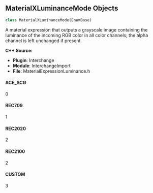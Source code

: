 ## MaterialXLuminanceMode Objects

```python
class MaterialXLuminanceMode(EnumBase)
```

A material expression that outputs a grayscale image containing the luminance of the incoming RGB color in all color channels;
    the alpha channel is left unchanged if present.

**C++ Source:**

- **Plugin**: Interchange
- **Module**: InterchangeImport
- **File**: MaterialExpressionLuminance.h

<a id="unreal.MaterialXLuminanceMode.ACE_SCG"></a>

#### ACE_SCG

0

<a id="unreal.MaterialXLuminanceMode.REC709"></a>

#### REC709

1

<a id="unreal.MaterialXLuminanceMode.REC2020"></a>

#### REC2020

2

<a id="unreal.MaterialXLuminanceMode.REC2100"></a>

#### REC2100

2

<a id="unreal.MaterialXLuminanceMode.CUSTOM"></a>

#### CUSTOM

3

<a id="unreal.LuminanceMode"></a>